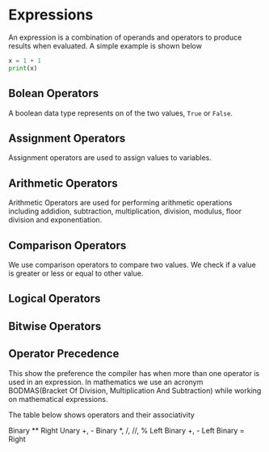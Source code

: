 # Expressions

An expression is a combination of operands and operators to produce results when evaluated. A simple example is shown below

```py
x = 1 + 1
print(x)
```

## Bolean Operators

A boolean data type represents on of the two values, `True` or `False`.

## Assignment Operators

Assignment operators are used to assign values to variables.

## Arithmetic Operators

Arithmetic Operators are used for performing arithmetic operations including addidion, subtraction, multiplication, division, modulus, floor division and exponentiation.

## Comparison Operators

We use comparison operators to compare two values. We check if a value is greater or less or equal to other value.

## Logical Operators

## Bitwise Operators

## Operator Precedence

This show the preference the compiler has when more than one operator is used in an expression. In mathematics we use an acronym BODMAS(Bracket Of Division, Multiplication And Subtraction) while working on mathematical expressions.

The table below shows operators and their associativity

Binary ** Right
Unary +, -
Binary *, /, //, % Left
Binary +, - Left
Binary = Right

